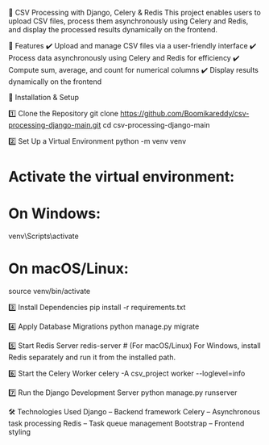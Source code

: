 📂 CSV Processing with Django, Celery & Redis
This project enables users to upload CSV files, process them asynchronously using Celery and Redis, and display the processed results dynamically on the frontend.

🚀 Features
✔️ Upload and manage CSV files via a user-friendly interface
✔️ Process data asynchronously using Celery and Redis for efficiency
✔️ Compute sum, average, and count for numerical columns
✔️ Display results dynamically on the frontend

🔧 Installation & Setup

1️⃣ Clone the Repository
git clone https://github.com/Boomikareddy/csv-processing-django-main.git
cd csv-processing-django-main

2️⃣ Set Up a Virtual Environment
python -m venv venv
# Activate the virtual environment:
# On Windows:
venv\Scripts\activate
# On macOS/Linux:
source venv/bin/activate

3️⃣ Install Dependencies
pip install -r requirements.txt

4️⃣ Apply Database Migrations
python manage.py migrate

5️⃣ Start Redis Server
redis-server  # (For macOS/Linux)
For Windows, install Redis separately and run it from the installed path.

6️⃣ Start the Celery Worker
celery -A csv_project worker --loglevel=info

7️⃣ Run the Django Development Server
python manage.py runserver

🛠 Technologies Used
Django – Backend framework
Celery – Asynchronous task processing
Redis – Task queue management
Bootstrap – Frontend styling

